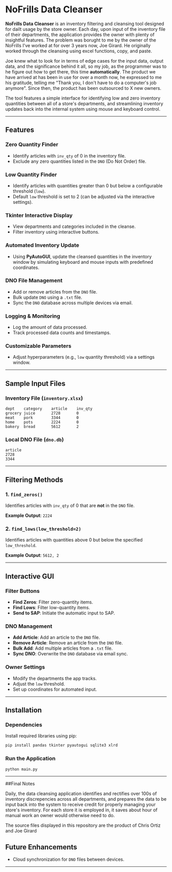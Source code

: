 # NoFrills Data Cleanser

**NoFrills Data Cleanser** is an inventory filtering and cleansing tool designed for dailt usage by the store owner. Each day, upon input of the inventory file of their departments, the application provides the owner with plenty of insightful features. 
The problem was borught to me by the owner of the NoFrills I've worked at for over 3 years now, Joe Girard. He originally worked through the cleansing using excel functions, copy, and paste. 

Joe knew what to look for in terms of edge cases for the input data, output data, and the significance behind it all, so my job, as the programmer was to he figure out how to get there, this time **automatically**. 
The product we have arrived at has been in use for over a month now, he expressed to me his gratitude,  telling me  "Thank you, I don't have to do a computer's job anymore". 
Since then, the product has been outsourced to X new owners.


The tool features a simple interface for identifying low and zero inventory quantities between all of a store's departments, and streamlining inventory updates back into the internal system using mouse and keyboard control.

---

## Features

### Zero Quantity Finder

- Identify articles with `inv_qty` of 0 in the inventory file.
- Exclude any zero quantities listed in the `DNO` (Do Not Order) file.

### Low Quantity Finder

- Identify articles with quantities greater than 0 but below a configurable threshold (`low`).
- Default `low` threshold is set to 2 (can be adjusted via the interactive settings).

### Tkinter Interactive Display

- View departments and categories included in the cleanse.
- Filter inventory using interactive buttons.

### Automated Inventory Update

- Using **PyAutoGUI**, update the cleansed quantities in the inventory window by simulating keyboard and mouse inputs with predefined coordinates.

### DNO File Management

- Add or remove articles from the `DNO` file.
- Bulk update `DNO` using a `.txt` file.
- Sync the `DNO` database across multiple devices via email.

### Logging & Monitoring

- Log the amount of data processed.
- Track processed data counts and timestamps.

### Customizable Parameters

- Adjust hyperparameters (e.g., `low` quantity threshold) via a settings window.

---

## Sample Input Files

### Inventory File (`inventory.xlsx`)

```plaintext
dept    category    article    inv_qty
grocery juice       2728       0
meat    pork        3344       0
home    pots        2224       0
bakery  bread       5612       2
```

### Local DNO File (`dno.db`)

```plaintext
article
2728
3344
```

---

## Filtering Methods

### 1. `find_zeros()`

Identifies articles with `inv_qty` of 0 that are **not** in the `DNO` file.

**Example Output**: `2224`

### 2. `find_lows(low_threshold=2)`

Identifies articles with quantities above 0 but below the specified `low_threshold`.

**Example Output**: `5612, 2`

---

## Interactive GUI

### Filter Buttons

- **Find Zeros**: Filter zero-quantity items.
- **Find Lows**: Filter low-quantity items.
- **Send to SAP**: Initiate the automatic input to SAP.

### DNO Management

- **Add Article**: Add an article to the `DNO` file.
- **Remove Article**: Remove an article from the `DNO` file.
- **Bulk Add**: Add multiple articles from a `.txt` file.
- **Sync DNO**: Overwrite the `DNO` database via email sync.

### Owner Settings

- Modify the departments the app tracks.
- Adjust the `low` threshold.
- Set up coordinates for automated input.

---

## Installation

### Dependencies

Install required libraries using pip:

```bash
pip install pandas tkinter pyautogui sqlite3 xlrd
```

### Run the Application

```bash
python main.py
```

---
##Final Notes

Daily, the data cleansing application identifies and rectifies over 100s of inventory discrepencies across all departments, and prepares the data to be input back into the system to receive credit for properly managing your store's inventory. For each store it is employed in, it saves about hour of manual work an owner would otherwise need to do.

The source files displayed in this repository are the product of Chris Ortiz and Joe Girard

## Future Enhancements

- Cloud synchronization for `DNO` files between devices.

---
